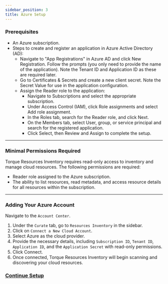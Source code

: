 ```yaml
---
sidebar_position: 3
title: Azure Setup
---
```


### Prerequisites

- An Azure subscription.
- Steps to create and register an application in Azure Active Directory (AD):
  - Navigate to "App Registrations" in Azure AD and click New Registration. Follow the prompts (you only need to provide the name of the application). Note the Tenant ID and Application ID as these are required later.
  - Go to Certificates & Secrets and create a new client secret. Note the Secret Value for use in the application configuration.
  - Assign the Reader role to the application:
    - Navigate to Subscriptions and select the appropriate subscription.
    - Under Access Control (IAM), click Role assignments and select Add role assignment.
    - In the Roles tab, search for the Reader role, and click Next.
    - On the Members tab, select User, group, or service principal and search for the registered application.
    - Click Select, then Review and Assign to complete the setup.

---

### Minimal Permissions Required

Torque Resources Inventory requires read-only access to inventory and manage cloud resources. The following permissions are required:

- Reader role assigned to the Azure subscription.
- The ability to list resources, read metadata, and access resource details for all resources within the subscription.

---

### Adding Your Azure Account

Navigate to the `Account Center`.

1. Under the `Curate` tab, go to `Resources Inventory` in the sidebar.
2. Click on `Connect a New Cloud Account`.
3. Select Azure as the cloud provider.
4. Provide the necessary details, including `Subscription ID`, `Tenant ID`, `Application ID`, and the `Application Secret` with read-only permissions.
5. Click Connect.
6. Once connected, Torque Resources Inventory will begin scanning and discovering your cloud resources.

### [Continue Setup](/getting-started/Resources%20Inventory/Resources-Inventory)